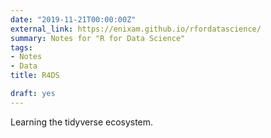 ```yaml
---
date: "2019-11-21T00:00:00Z"
external_link: https://enixam.github.io/rfordatascience/
summary: Notes for "R for Data Science"
tags:
- Notes
- Data
title: R4DS

draft: yes
---
```


Learning the tidyverse ecosystem. 
